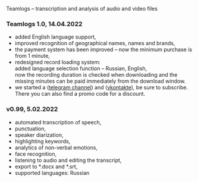 Teamlogs – transcription and analysis of audio and video files

### **Teamlogs 1.0,** 14.04.2022

* added English language support,
* improved recognition of geographical names, names and brands,
* the payment system has been improved – now the minimum purchase is from 1 minute,
* redesigned record loading system: <br>
  added language selection function – Russian, English, <br>
  now the recording duration is checked when downloading and the missing minutes can be paid immediately from the download window.
* we started a (<a href="https://t.me/teamlogs" target="_blank">telegram channel</a>) and (<a href="https://vk.com/teamlogs" target="_blank">vkontakte</a>), be sure to subscribe. There you can also find a promo code for a discount.

### **v0.99,** 5.02.2022

* automated transcription of speech,
* punctuation,
* speaker diarization,
* highlighting keywords,
* analytics of non-verbal emotions,
* face recognition,
* listening to audio and editing the transcript, 
* export to *.docx and *.srt,
* supported languages: Russian
